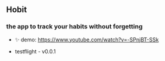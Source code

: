 ## Hobit
### the app to track your habits without forgetting
- ✨ demo: https://www.youtube.com/watch?v=-SPnjBT-SSk

- testflight - v0.0.1
